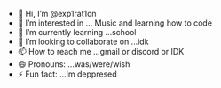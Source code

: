 - 👋 Hi, I’m @exp1rat1on
- 👀 I’m interested in ... Music and learning how to code
- 🌱 I’m currently learning ...school
- 💞️ I’m looking to collaborate on ...idk
- 📫 How to reach me ...gmail or discord or IDK
- 😄 Pronouns: ...was/were/wish
- ⚡ Fun fact: ...Im deppresed

<!---
exp1rat1on/exp1rat1on is a ✨ special ✨ repository because its `README.md` (this file) appears on your GitHub profile.
You can click the Preview link to take a look at your changes.
--->
